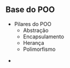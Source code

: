 ## Base do POO

* Pilares do POO
    - Abstração
    - Encapsulamento
    - Herança
    - Polimorfismo
-
